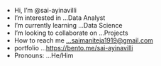 -  Hi, I’m @sai-ayinavilli
-  I’m interested in ...Data Analyst
-  I’m currently learning ...Data Science 
-  I’m looking to collaborate on ...Projects
-  How to reach me ...saimaniteja1919@gmail.com
-  portfolio ...https://bento.me/sai-ayinavilli
-  Pronouns: ...He/Him

<!---
sai-ayinavilli/sai-ayinavilli is a ✨ special ✨ repository because its `README.md` (this file) appears on your GitHub profile.
You can click the Preview link to take a look at your changes.
--->
